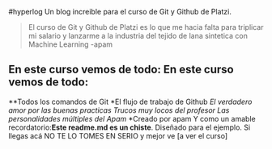 #hyperlog
Un blog increible para el curso de Git y Github de Platzi.
>El curso de Git y Github de Platzi es lo que me hacia falta para triplicar mi salario y lanzarme a la industria del tejido de lana sintetica con Machine Learning
> -apam
## En este curso vemos de todo: En este curso vemos de todo:
**Todos los comandos de Git
*El flujo de trabajo de Github
*El verdadero amor por las buenas practicas
*Trucos muy locos del profesor
*Las personalidades múltiples del Apam***
*Creado por apam
Y como un amable recordatorio:**Este readme.md es un chiste**. Diseñado  para el ejemplo. Si llegas acá NO TE LO TOMES EN SERIO  y mejor ve [a ver el curso] 